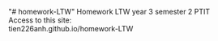 "# homework-LTW" 
Homework LTW year 3 semester 2 PTIT
<br/>
Access to this site:
<br/>
tien226anh.github.io/homework-LTW
